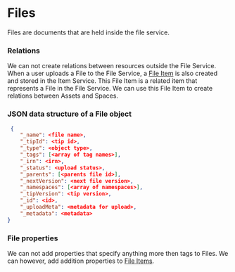 # Files
Files are documents that are held inside the file service.

### Relations
We can not create relations between resources outside the File Service. When a user uploads a File to the File Service, a 
[File Item](./file_items.md) is also created and stored in the Item Service. This File Item is a related item that represents a File in the File Service. We can use this File Item to create relations between Assets and Spaces.

###  JSON data structure of a File object
```json
 {
    "_name": <file name>,
    "_tipId": <tip id>,
    "_type": <object type>,
    "_tags": [<array of tag names>],
    "_irn": <irn>,
    "_status": <upload status>,
    "_parents": [<parents file id>],
    "_nextVersion": <next file version>,
    "_namespaces": [<array of namespaces>],
    "_tipVersion": <tip version>,
    "_id": <id>,
    "_uploadMeta": <metadata for upload>,
    "_metadata": <metadata>
}
```

### File properties
We can not add properties that specify anything more then tags to Files. We can however, add addition properties to [File Items](./file_items.md).